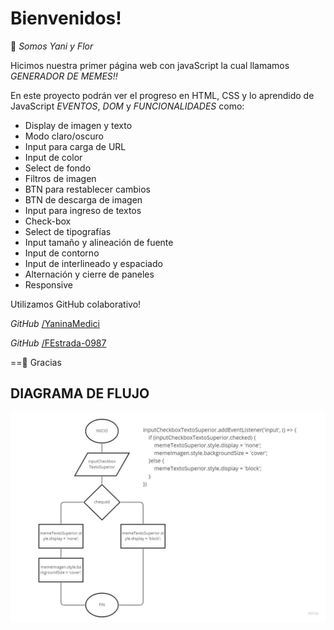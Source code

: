 # Bienvenidos!

👋 *Somos Yani y Flor*

Hicimos nuestra primer página web con javaScript la cual llamamos *GENERADOR DE MEMES!!*

En este proyecto podrán ver el progreso en HTML, CSS y lo aprendido de JavaScript *EVENTOS*, *DOM* y *FUNCIONALIDADES* como:

- Display de imagen y texto
- Modo claro/oscuro
- Input para carga de URL
- Input de color
- Select de fondo
- Filtros de imagen
- BTN para restablecer cambios
- BTN de descarga de imagen
- Input para ingreso de textos
- Check-box
- Select de tipografías
- Input tamaño y alineación de fuente
- Input de contorno
- Input de interlineado y espaciado
- Alternación y cierre de paneles
- Responsive


Utilizamos GitHub colaborativo!

*GitHub* [/YaninaMedici](https://github.com/YaninaMedici)

*GitHub* [/FEstrada-0987](https://github.com/FEstrada-0987)

==🌱 Gracias


## DIAGRAMA DE FLUJO

![Esta es una imagen](https://github.com/YaninaMedici/proyectoMemes/blob/main/diagramaGeneradorDeMemes.jpg)

